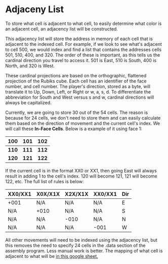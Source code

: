 # Adjaceny List

To store what cell is adjacent to what cell, to easily determine what color is an adjacent cell, an adjacency list will be constructed.  

This adjacency list will store the address in memory of each cell that is adjacent to the indexed cell.  For example, if we look to see what's adjacent to cell 500, we would index and find a list that contains the addresses cells 501, 510, 400, and 320.  The order of these is important, as this tells us the cardinal direction you travel to access it.  501 is East, 510 is South, 400 is North, and 320 is West.  

These cardinal projections are based on the orthographic, flattened projection of the Rubiks cube.  Each cell has an identifier of the face number, and cell number.  The player's direction, stored as a byte, will translate it to Up, Down, Left, or Right or w, a, s, d.  To differentiate the abbreviation for South and West versus s and w, cardinal directions will always be capitalized.  

Currently, we are going to store 30 out of the 54 cells.  The reason is because for 24 cells, we don't need to store them and can easily calculate them based on the direction of movement and the current cell's index.  We will call these **In-Face Cells**.  Below is a example of it using face 1:

| 100     | 101     | 102     |
|---------|---------|---------|
| **110** | **111** | **112** |
| **120** | **121** | **122** |

If the current cell is in the format XX0 or XX1, then going East will always result in adding 1 to the cell's index.  120 will become 121, 121 will become 122, etc.  The full list of rules is below:

| XX0/XX1 | X0X/X1X | X2X/X1X | XX0/XX1 | Dir |
|---------|---------|---------|---------|-----|
| +001    | N/A     | N/A     | N/A     | E   |
| N/A     | +010    | N/A     | N/A     | S   |
| N/A     | N/A     | -010    | N/A     | N   |
| N/A     | N/A     | N/A     | -001    | W   |

All other movements will need to be indexed using the adjacency list, but this removes the need to specify 24 cells in the .data section of the assembly program.  Less manual work is better.  The mapping of what cell is adjacent to what will be [in this google sheet.]()
